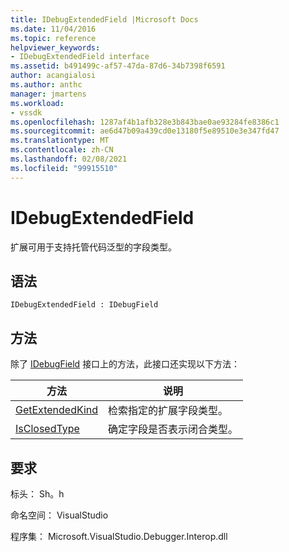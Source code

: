 ```yaml
---
title: IDebugExtendedField |Microsoft Docs
ms.date: 11/04/2016
ms.topic: reference
helpviewer_keywords:
- IDebugExtendedField interface
ms.assetid: b491499c-af57-47da-87d6-34b7398f6591
author: acangialosi
ms.author: anthc
manager: jmartens
ms.workload:
- vssdk
ms.openlocfilehash: 1287af4b1afb328e3b843bae0ae93284fe8386c1
ms.sourcegitcommit: ae6d47b09a439cd0e13180f5e89510e3e347fd47
ms.translationtype: MT
ms.contentlocale: zh-CN
ms.lasthandoff: 02/08/2021
ms.locfileid: "99915510"
---
```

# <a name="idebugextendedfield"></a>IDebugExtendedField
扩展可用于支持托管代码泛型的字段类型。

## <a name="syntax"></a>语法

```
IDebugExtendedField : IDebugField
```

## <a name="methods"></a>方法
 除了 [IDebugField](../../../extensibility/debugger/reference/idebugfield.md) 接口上的方法，此接口还实现以下方法：

|方法|说明|
|------------|-----------------|
|[GetExtendedKind](../../../extensibility/debugger/reference/idebugextendedfield-getextendedkind.md)|检索指定的扩展字段类型。|
|[IsClosedType](../../../extensibility/debugger/reference/idebugextendedfield-isclosedtype.md)|确定字段是否表示闭合类型。|

## <a name="requirements"></a>要求
 标头： Sh。h

 命名空间： VisualStudio

 程序集： Microsoft.VisualStudio.Debugger.Interop.dll
